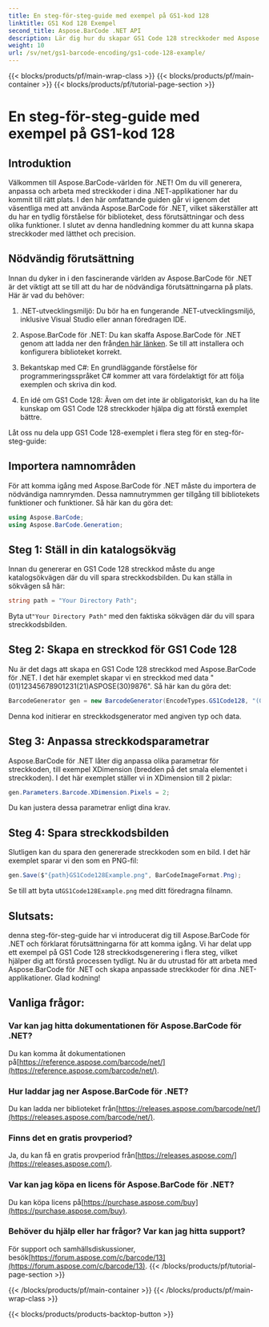 ```yaml
---
title: En steg-för-steg-guide med exempel på GS1-kod 128
linktitle: GS1 Kod 128 Exempel
second_title: Aspose.BarCode .NET API
description: Lär dig hur du skapar GS1 Code 128 streckkoder med Aspose.BarCode för .NET. Steg-för-steg-guide för streckkodsgenerering i C#. Börja nu!
weight: 10
url: /sv/net/gs1-barcode-encoding/gs1-code-128-example/
---
```


{{< blocks/products/pf/main-wrap-class >}}
{{< blocks/products/pf/main-container >}}
{{< blocks/products/pf/tutorial-page-section >}}

# En steg-för-steg-guide med exempel på GS1-kod 128


## Introduktion

Välkommen till Aspose.BarCode-världen för .NET! Om du vill generera, anpassa och arbeta med streckkoder i dina .NET-applikationer har du kommit till rätt plats. I den här omfattande guiden går vi igenom det väsentliga med att använda Aspose.BarCode för .NET, vilket säkerställer att du har en tydlig förståelse för biblioteket, dess förutsättningar och dess olika funktioner. I slutet av denna handledning kommer du att kunna skapa streckkoder med lätthet och precision.

## Nödvändig förutsättning
Innan du dyker in i den fascinerande världen av Aspose.BarCode för .NET är det viktigt att se till att du har de nödvändiga förutsättningarna på plats. Här är vad du behöver:

1. .NET-utvecklingsmiljö: Du bör ha en fungerande .NET-utvecklingsmiljö, inklusive Visual Studio eller annan föredragen IDE.

2.  Aspose.BarCode för .NET: Du kan skaffa Aspose.BarCode för .NET genom att ladda ner den från[den här länken](https://releases.aspose.com/barcode/net/). Se till att installera och konfigurera biblioteket korrekt.

3. Bekantskap med C#: En grundläggande förståelse för programmeringsspråket C# kommer att vara fördelaktigt för att följa exemplen och skriva din kod.

4. En idé om GS1 Code 128: Även om det inte är obligatoriskt, kan du ha lite kunskap om GS1 Code 128 streckkoder hjälpa dig att förstå exemplet bättre.

Låt oss nu dela upp GS1 Code 128-exemplet i flera steg för en steg-för-steg-guide:

## Importera namnområden
För att komma igång med Aspose.BarCode för .NET måste du importera de nödvändiga namnrymden. Dessa namnutrymmen ger tillgång till bibliotekets funktioner och funktioner. Så här kan du göra det:

```csharp
using Aspose.BarCode;
using Aspose.BarCode.Generation;
```

## Steg 1: Ställ in din katalogsökväg
Innan du genererar en GS1 Code 128 streckkod måste du ange katalogsökvägen där du vill spara streckkodsbilden. Du kan ställa in sökvägen så här:

```csharp
string path = "Your Directory Path";
```

 Byta ut`"Your Directory Path"` med den faktiska sökvägen där du vill spara streckkodsbilden.

## Steg 2: Skapa en streckkod för GS1 Code 128
Nu är det dags att skapa en GS1 Code 128 streckkod med Aspose.BarCode för .NET. I det här exemplet skapar vi en streckkod med data "(01)12345678901231(21)ASPOSE(30)9876". Så här kan du göra det:

```csharp
BarcodeGenerator gen = new BarcodeGenerator(EncodeTypes.GS1Code128, "(01)12345678901231(21)ASPOSE(30)9876");
```

Denna kod initierar en streckkodsgenerator med angiven typ och data.

## Steg 3: Anpassa streckkodsparametrar
Aspose.BarCode för .NET låter dig anpassa olika parametrar för streckkoden, till exempel XDimension (bredden på det smala elementet i streckkoden). I det här exemplet ställer vi in XDimension till 2 pixlar:

```csharp
gen.Parameters.Barcode.XDimension.Pixels = 2;
```

Du kan justera dessa parametrar enligt dina krav.

## Steg 4: Spara streckkodsbilden
Slutligen kan du spara den genererade streckkoden som en bild. I det här exemplet sparar vi den som en PNG-fil:

```csharp
gen.Save($"{path}GS1Code128Example.png", BarCodeImageFormat.Png);
```

 Se till att byta ut`GS1Code128Example.png` med ditt föredragna filnamn.

## Slutsats:
denna steg-för-steg-guide har vi introducerat dig till Aspose.BarCode för .NET och förklarat förutsättningarna för att komma igång. Vi har delat upp ett exempel på GS1 Code 128 streckkodsgenerering i flera steg, vilket hjälper dig att förstå processen tydligt. Nu är du utrustad för att arbeta med Aspose.BarCode för .NET och skapa anpassade streckkoder för dina .NET-applikationer. Glad kodning!


## Vanliga frågor:

### Var kan jag hitta dokumentationen för Aspose.BarCode för .NET?
 Du kan komma åt dokumentationen på[https://reference.aspose.com/barcode/net/](https://reference.aspose.com/barcode/net/).

### Hur laddar jag ner Aspose.BarCode för .NET?
 Du kan ladda ner biblioteket från[https://releases.aspose.com/barcode/net/](https://releases.aspose.com/barcode/net/).

### Finns det en gratis provperiod?
 Ja, du kan få en gratis provperiod från[https://releases.aspose.com/](https://releases.aspose.com/).

### Var kan jag köpa en licens för Aspose.BarCode för .NET?
 Du kan köpa licens på[https://purchase.aspose.com/buy](https://purchase.aspose.com/buy).

### Behöver du hjälp eller har frågor? Var kan jag hitta support?
För support och samhällsdiskussioner, besök[https://forum.aspose.com/c/barcode/13](https://forum.aspose.com/c/barcode/13).
{{< /blocks/products/pf/tutorial-page-section >}}

{{< /blocks/products/pf/main-container >}}
{{< /blocks/products/pf/main-wrap-class >}}

{{< blocks/products/products-backtop-button >}}

